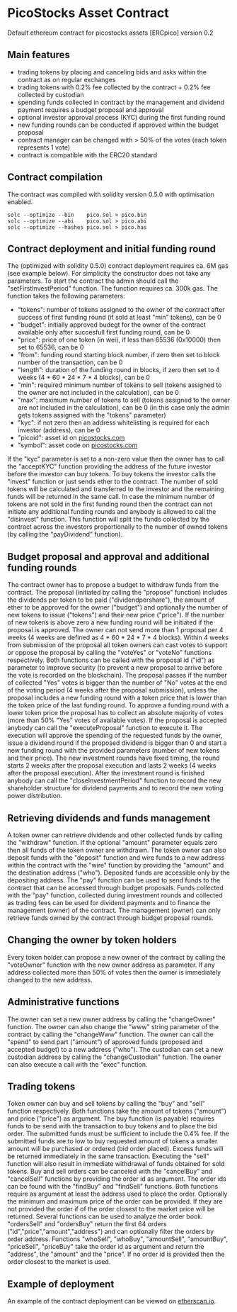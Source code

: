 # PicoStocks Asset Contract

Default ethereum contract for picostocks assets [ERCpico] version 0.2

## Main features

-	trading tokens by placing and canceling bids and asks within the contract as on regular exchanges 
-	trading tokens with 0.2% fee collected by the contract + 0.2% fee collected by custodian
-	spending funds collected in contract by the management and dividend payment requires a budget proposal and approval
-	optional investor approval process (KYC) during the first funding round
-	new funding rounds can be conducted if approved within the budget proposal
-	contract manager can be changed with > 50% of the votes (each token represents 1 vote)
-	contract is compatible with the ERC20 standard

## Contract compilation

The contract was compiled with solidity version 0.5.0 with optimisation enabled.
```
solc --optimize --bin    pico.sol > pico.bin
solc --optimize --abi    pico.sol > pico.abi
solc --optimize --hashes pico.sol > pico.has
```

## Contract deployment and initial funding round

The (optimized with solidity 0.5.0) contract deployment requires ca. 6M gas (see example below).
For simplicity the constructor does not take any parameters.
To start the contract the admin should call the "setFirstInvestPeriod" function. The function requires ca. 300k gas. The function takes the following parameters:
-	"tokens": number of tokens assigned to the owner of the contract after success of first funding round (if sold at least "min" tokens), can be 0
-	"budget": initially approved budegt for the owner of the contract available only after succesfull first funding round, can be 0
-	"price": price of one token (in wei), if less than 65536 (0x10000) then set to 65536, can be 0
-	"from": funding round starting block number, if zero then set to block number of the transaction, can be 0
-	"length": duration of the funding round in blocks, if zero then set to 4 weeks (4 * 60 * 24 * 7 * 4 blocks), can be 0
-	"min": required minimum number of tokens to sell (tokens assigned to the owner are not included in the calculation), can be 0
-	"max": maximum number of tokens to sell (tokens assigned to the owner are not included in the calculation), can be 0 (in this case only the admin gets tokens assigned with the "tokens" parameter)
-	"kyc": if not zero then an address whitelisting is required for each investor (address), can be 0
-	"picoid": asset id on [picostocks.com](https://picostocks.com)
-	"symbol": asset code on [picostocks.com](https://picostocks.com)

If the "kyc" parameter is set to a non-zero value then the owner has to call the "acceptKYC" function providing the address of the future investor before the investor can buy tokens.
To buy tokens the investor calls the "invest" function or just sends ether to the contract. The number of sold tokens will be calculated and transferred to the investor and the remaining funds will be returned in the same call.
In case the minimum number of tokens are not sold in the first funding round then the contract can not initiate any additional funding rounds and anybody is allowed to call the "disinvest" function. This function will split the funds collected by the contract across the investors proportionally to the number of owned tokens (by calling the "payDividend" function).

## Budget proposal and approval and additional funding rounds

The contract owner has to propose a budget to withdraw funds from the contract. The proposal (initiated by calling the "propose" function) includes the dividends per token to be paid ("dividendpershare"), the amount of ether to be approved for the owner ("budget") and optionally the number of new tokens to issue ("tokens") and their new price ("price"). If the number of new tokens is above zero a new funding round will be initiated if the proposal is approved. The owner can not send more than 1 proposal per 4 weeks (4 weeks are defined as 4 * 60 * 24 * 7 * 4 blocks).
Within 4 weeks from submission of the proposal all token owners can cast votes to support or oppose the proposal by calling the "voteYes" or "voteNo" functions respectively. Both functions can be called with the proposal id ("id") as parameter to improve security (to prevent a new proposal to arrive before the vote is recorded on the blockchain).
The proposal passes if the number of collected "Yes" votes is bigger than the number of "No" votes at the end of the voting period (4 weeks after the proposal submission), unless the proposal includes a new funding round with a token price that is lower than the token price of the last funding round. To approve a funding round with a lower token price the proposal has to collect an absolute majority of votes (more than 50% "Yes" votes of available votes).
If the proposal is accepted anybody can call the "executeProposal" function to execute it. The execution will approve the spending of the requested funds by the owner, issue a dividend round if the proposed dividend is bigger than 0 and start a new funding round with the provided parameters (number of new tokens and their price). The new investment rounds have fixed timing, the round starts 2 weeks after the proposal execution and lasts 2 weeks (4 weeks after the proposal execution). After the investment round is finished anybody can call the "closeInvestmentPeriod" function to record the new shareholder structure for dividend payments and to record the new voting power distribution.

## Retrieving dividends and funds management

A token owner can retrieve dividends and other collected funds by calling the "withdraw" function. If the optional "amount" parameter equals zero then all funds of the token owner are withdrawn. The token owner can also deposit funds with the "deposit" function and wire funds to a new address within the contract with the "wire" function by providing the "amount" and the destination address ("who"). Deposited funds are accessible only by the depositing address. The "pay" function can be used to send funds to the contract that can be accessed through budget proposals.
Funds collected with the "pay" function, collected during investment rounds and collected as trading fees can be used for dividend payments and to finance the management (owner) of the contract.
The management (owner) can only retrieve funds owned by the contract through budget proposal rounds.

## Changing the owner by token holders

Every token holder can propose a new owner of the contract by calling the "voteOwner" function with the new owner address as parameter. If any address collected more than 50% of votes then the owner is immediately changed to the new address.

## Administrative functions

The owner can set a new owner address by calling the "changeOwner" function.
The owner can also change the "www" string parameter of the contract by calling the "changeWww" function.
The owner can call the "spend" to send part ("amount") of approved funds (proposed and accepted budget) to a new address ("who").
The custodian can set a new custodian address by calling the "changeCustodian" function.
The owner can also execute a call with the "exec" function.

## Trading tokens

Token owner can buy and sell tokens by calling the "buy" and "sell" function respectively. Both functions take the amount of tokens ("amount") and price ("price") as argument. The buy function (is payable) requires funds to be send with the transaction to buy tokens and to place the bid order. The submitted funds must be sufficient to include the 0.4% fee. If the submitted funds are to low to buy requested amount of tokens a smaller amount will be purchased or ordered (bid order placed). Excess funds will be returned immediately in the same transaction. Executing the "sell" function will also result in immediate withdrawal of funds obtained for sold tokens.
Buy and sell orders can be canceled with the "cancelBuy" and "cancelSell" functions by providing the order id as argument. The order ids can be found with the "findBuy" and "findSell" functions. Both functions require as argument at least the address used to place the order. Optionally the minimum and maximum price of the order can be provided. If they are not provided the order if of the order closest to the market price will be returned.
Several functions can be used to analyze the order book. "ordersSell" and "ordersBuy" return the first 64 orders ("id","price","amount","address") and can optionally filter the orders by order address. Functions "whoSell", "whoBuy", "amountSell", "amountBuy", "priceSell", "priceBuy" take the order id as argument and return the "address", the "amount" and the "price". If no order id is provided then the order closest to the market is used.

## Example of deployment

An example of the contract deployment can be viewed on [etherscan.io](https://etherscan.io/tx/0x48f478f0e49e466b8a0b95612c1aede70ba6bc78b405a16f51bb22d127fd98f6).
